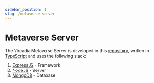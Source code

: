 ```yaml
---
sidebar_position: 1
slug: /metaverse-server
---
```


# Metaverse Server

The Vircadia Metaverse Server is developed in this [repository](https://github.com/vircadia/vircadia-metaverse), written in [TypeScript](https://www.typescriptlang.org/) and uses the following stack:

1. [ExpressJS](https://expressjs.com/) - Framework
1. [NodeJS](https://nodejs.org/) - Server
1. [MongoDB](https://www.mongodb.com/) - Database
